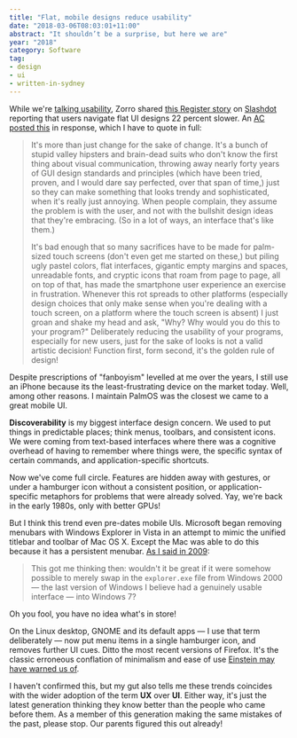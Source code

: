 ```yaml
---
title: "Flat, mobile designs reduce usability"
date: "2018-03-06T08:03:01+11:00"
abstract: "It shouldn’t be a surprise, but here we are"
year: "2018"
category: Software
tag:
- design
- ui
- written-in-sydney
---
```

While we're [talking usability], Zorro shared [this Register story] on [Slashdot] reporting that users navigate flat UI designs 22 percent slower. An [AC posted this] in response, which I have to quote in full:

> It's more than just change for the sake of change. It's a bunch of stupid valley hipsters and brain-dead suits who don't know the first thing about visual communication, throwing away nearly forty years of GUI design standards and principles (which have been tried, proven, and I would dare say perfected, over that span of time,) just so they can make something that looks trendy and sophisticated, when it's really just annoying. When people complain, they assume the problem is with the user, and not with the bullshit design ideas that they're embracing. (So in a lot of ways, an interface that's like them.)
> 
> It's bad enough that so many sacrifices have to be made for palm-sized touch screens (don't even get me started on these,) but piling ugly pastel colors, flat interfaces, gigantic empty margins and spaces, unreadable fonts, and cryptic icons that roam from page to page, all on top of that, has made the smartphone user experience an exercise in frustration. Whenever this rot spreads to other platforms (especially design choices that only make sense when you're dealing with a touch screen, on a platform where the touch screen is absent) I just groan and shake my head and ask, "Why? Why would you do this to your program?" Deliberately reducing the usability of your programs, especially for new users, just for the sake of looks is not a valid artistic decision! Function first, form second, it's the golden rule of design!

Despite prescriptions of "fanboyism" levelled at me over the years, I still use an iPhone because its the least-frustrating device on the market today. Well, among other reasons. I maintain PalmOS was the closest we came to a great mobile UI.

**Discoverability** is my biggest interface design concern. We used to put things in predictable places; think menus, toolbars, and consistent icons. We were coming from text-based interfaces where there was a cognitive overhead of having to remember where things were, the specific syntax of certain commands, and application-specific shortcuts.

Now we've come full circle. Features are hidden away with gestures, or under a hamburger icon without a consistent position, or application-specific metaphors for problems that were already solved. Yay, we're back in the early 1980s, only with better GPUs!

But I think this trend even pre-dates mobile UIs. Microsoft began removing menubars with Windows Explorer in Vista in an attempt to mimic the unified titlebar and toolbar of Mac OS X. Except the Mac was able to do this because it has a persistent menubar. [As I said in 2009]\:

> This got me thinking then: wouldn't it be great if it were somehow possible to merely swap in the `explorer.exe` file from Windows 2000 — the last version of Windows I believe had a genuinely usable interface — into Windows 7?  

Oh you fool, you have no idea what's in store!

On the Linux desktop, GNOME and its default apps — I use that term deliberately — now put menu items in a single hamburger icon, and removes further UI cues. Ditto the most recent versions of Firefox. It's the classic erroneous conflation of minimalism and ease of use [Einstein may have warned us of].

I haven't confirmed this, but my gut also tells me these trends coincides with the wider adoption of the term **UX** over **UI**. Either way, it's just the latest generation thinking they know better than the people who came before them. As a member of this generation making the same mistakes of the past, please stop. Our parents figured this out already!

[this Register story]: http://www.theregister.co.uk/2017/09/05/flat_uis_designs_are_22_per_cent_slower_official/
[Slashdot]: https://slashdot.org/story/17/09/05/1750238/its-official-users-navigate-flat-ui-designs-22-percent-slower?sdsrc=popbyskidbtmprev
[AC posted this]: https://slashdot.org/comments.pl?sid=11077147&cid=55143559
[talking usability]: https://rubenerd.com/more-regressive-web-design-stickyness/
[Einstein may have warned us of]: https://quoteinvestigator.com/2011/05/13/einstein-simple/
[As I said in 2009]: https://rubenerd.com/7-2k-explorer/

